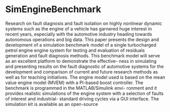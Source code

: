# SimEngineBenchmark

Research on fault diagnosis and fault isolation on highly nonlinear dynamic systems such as the engine of a vehicle has garnered huge interest in recent years, especially with the automotive industry heading towards autonomous operations and big data. This paper presents the design and development of a simulation benchmark model of a single turbocharged petrol engine engine system for testing and evaluation of residuals generation and fault diagnosis methods. This benchmark model will serve as an excellent platform to demonstrate the effective- ness in simulating and presenting results on the fault diagnostic of automotive systems for the development and comparison of current and future research methods as well as for teaching initiatives. The engine model used is based on the mean value engine model (MVEM) with a PI-based boost controller. The benchmark is programmed in the MATLAB/Simulink envi- ronment and it provides realistic simulations of the engine system with a selection of faults of interest and industrial- standard driving cycles via a GUI interface. The simulation kit is available as an open-source
